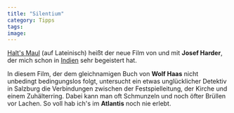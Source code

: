 ```yaml
---
title: "Silentium"
category: Tipps
tags: 
image: 
---
```


[Halt's Maul](http://www.filmstarts.de/kritiken/Silentium.html) (auf Lateinisch) heißt der neue Film von und mit **Josef Harder**, der mich schon in [Indien](http://german.imdb.com/title/tt0107214/) sehr begeistert hat.

In diesem Film, der dem gleichnamigen Buch von **Wolf Haas** nicht unbedingt bedingungslos folgt, untersucht ein etwas unglücklicher Detektiv in Salzburg die Verbindungen zwischen der Festspielleitung, der Kirche und einem Zuhälterring. Dabei kann man oft Schmunzeln und noch öfter Brüllen vor Lachen. So voll hab ich's im **Atlantis** noch nie erlebt.

